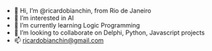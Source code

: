 - 👋 Hi, I’m @ricardobianchin, from Rio de Janeiro
- 👀 I’m interested in AI
- 🌱 I’m currently learning Logic Programming
- 💞️ I’m looking to collaborate on Delphi, Python, Javascript projects
- 📫 ricardobianchin@gmail.com

<!---
How to reach me ...
ricardobianchin/ricardobianchin is a ✨ special ✨ repository because its `README.md` (this file) appears on your GitHub profile.
You can click the Preview link to take a look at your changes.
--->
